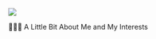 <img src="https://capsule-render.vercel.app/api?type=wave&color=auto&height=120&section=header&text=Jackson%20Greig&fontSize=90&fontColor=ADD8E6&color=gradient" />


👨🏻‍💻  A Little Bit About Me and My Interests
